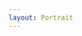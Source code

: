 ```yaml
---
layout: Portrait
---
```


<script type="text/javascript">
    ajaxload('/Portrait/Schueleraustausch/');
    unternavigation('Schueleraustausch');
</script>
